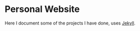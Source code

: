 # Personal Website
Here I document some of the projects I have done, uses [Jekyll](http://jekyllrb.com/).

